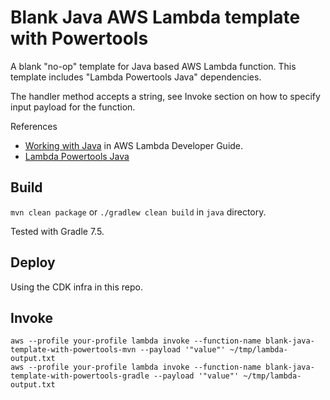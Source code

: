 # Blank Java AWS Lambda template with Powertools

A blank "no-op" template for Java based AWS Lambda function.
This template includes "Lambda Powertools Java" dependencies.

The handler method accepts a string, see Invoke section on how to specify input payload for the function.

References

* [Working with Java](https://docs.aws.amazon.com/lambda/latest/dg/lambda-java.html) in AWS Lambda Developer Guide.
* [Lambda Powertools Java](https://awslabs.github.io/aws-lambda-powertools-java/)

## Build

`mvn clean package` or `./gradlew clean build` in `java` directory.

Tested with Gradle 7.5.

## Deploy

Using the CDK infra in this repo.

## Invoke

```
aws --profile your-profile lambda invoke --function-name blank-java-template-with-powertools-mvn --payload '"value"' ~/tmp/lambda-output.txt
aws --profile your-profile lambda invoke --function-name blank-java-template-with-powertools-gradle --payload '"value"' ~/tmp/lambda-output.txt
```

